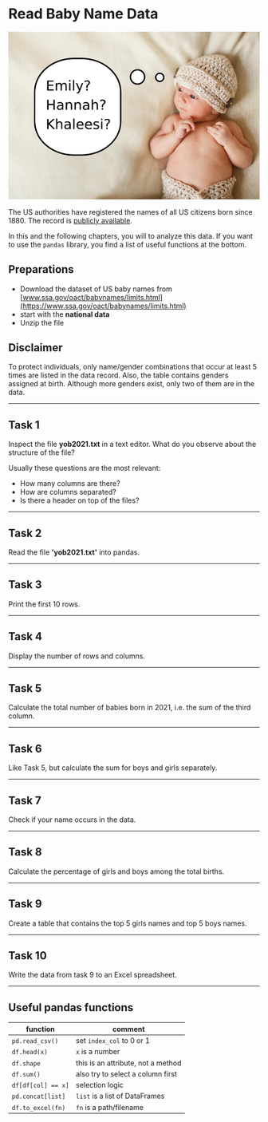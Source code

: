
# Read Baby Name Data

![Babynamen](../images/baby.png)

The US authorities have registered the names of all US citizens born since 1880. The record is [publicly available](http://www.ssa.gov/oact/babynames/limits.html).

In this and the following chapters, you will to analyze this data.
If you want to use the `pandas` library, you find a list of useful functions at the bottom.

## Preparations

* Download the dataset of US baby names from [www.ssa.gov/oact/babynames/limits.html](https://www.ssa.gov/oact/babynames/limits.html) 
* start with the **national data**
* Unzip the file

## Disclaimer

To protect individuals, only name/gender combinations that occur at least 5 times are listed in the data record.
Also, the table contains genders assigned at birth. Although more genders exist, only two of them are in the data.

----

## Task 1

Inspect the file **yob2021.txt** in a text editor.
What do you observe about the structure of the file?

Usually these questions are the most relevant:

* How many columns are there?
* How are columns separated?
* Is there a header on top of the files?

----

## Task 2

Read the file **'yob2021.txt'** into pandas.

----

## Task 3

Print the first 10 rows.

----

## Task 4

Display the number of rows and columns.

----

## Task 5

Calculate the total number of babies born in 2021, i.e. the sum of the third column.

----

## Task 6

Like Task 5, but calculate the sum for boys and girls separately.

----

## Task 7

Check if your name occurs in the data.

----

## Task 8

Calculate the percentage of girls and boys among the total births.

----

## Task 9

Create a table that contains the top 5 girls names and top 5 boys names.

----

## Task 10

Write the data from task 9 to an Excel spreadsheet.

----

## Useful pandas functions

| function        | comment                        |
|-----------------|--------------------------------|
| `pd.read_csv()` | set `index_col` to 0 or 1 |
| `df.head(x)`    | `x` is a number |
| `df.shape`    | this is an attribute, not a method |
| `df.sum()`    | also try to select a column first |
| `df[df[col] == x]` | selection logic |
| `pd.concat[list]`  | `list` is a list of DataFrames |
| `df.to_excel(fn)`  | `fn` is a path/filename |
